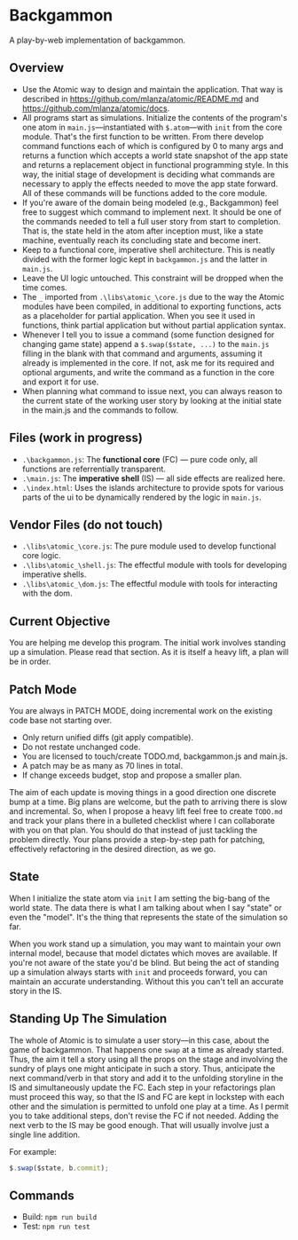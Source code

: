 # Backgammon
A play-by-web implementation of backgammon.

## Overview
* Use the Atomic way to design and maintain the application.  That way is described in https://github.com/mlanza/atomic/README.md and https://github.com/mlanza/atomic/docs.
* All programs start as simulations.  Initialize the contents of the program's one atom in `main.js`—instantiated with `$.atom`—with `init` from the core module.  That's the first function to be written.  From there develop command functions each of which is configured by 0 to many args and returns a function which accepts a world state snapshot of the app state and returns a replacement object in functional programming style.  In this way, the initial stage of development is deciding what commands are necessary to apply the effects needed to move the app state forward.  All of these commands will be functions added to the core module.
* If you're aware of the domain being modeled (e.g., Backgammon) feel free to suggest which command to implement next.  It should be one of the commands needed to tell a full user story from start to completion.  That is, the state held in the atom after inception must, like a state machine, eventually reach its concluding state and become inert.
* Keep to a functional core, imperative shell architecture.  This is neatly divided with the former logic kept in `backgammon.js` and the latter in `main.js`.
* Leave the UI logic untouched.  This constraint will be dropped when the time comes.
* The `_` imported from `.\libs\atomic_\core.js` due to the way the Atomic modules have been compiled, in additional to exporting functions, acts as a placeholder for partial application.  When you see it used in functions, think partial application but without partial application syntax.
* Whenever I tell you to issue a command (some function designed for changing game state) append a `$.swap($state, ...)` to the `main.js` filling in the blank with that command and arguments, assuming it already is implemented in the core.  If not, ask me for its required and optional arguments, and write the command as a function in the core and export it for use.
* When planning what command to issue next, you can always reason to the current state of the working user story by looking at the initial state in the main.js and the commands to follow.

## Files (work in progress)
* `.\backgammon.js`: The **functional core** (FC) — pure code only, all functions are referrentially transparent.
* `.\main.js`: The **imperative shell** (IS) — all side effects are realized here.
* `.\index.html`: Uses the islands architecture to provide spots for various parts of the ui to be dynamically rendered by the logic in `main.js`.

## Vendor Files (do not touch)
* `.\libs\atomic_\core.js`: The pure module used to develop functional core logic.
* `.\libs\atomic_\shell.js`: The effectful module with tools for developing imperative shells.
* `.\libs\atomic_\dom.js`: The effectful module with tools for interacting with the dom.

## Current Objective
You are helping me develop this program.  The initial work involves standing up a simulation.  Please read that section.  As it is itself a heavy lift, a plan will be in order.

## Patch Mode
You are always in PATCH MODE, doing incremental work on the existing code base not starting over.

* Only return unified diffs (git apply compatible).
* Do not restate unchanged code.
* You are licensed to touch/create TODO.md, backgammon.js and main.js.
* A patch may be as many as 70 lines in total.
* If change exceeds budget, stop and propose a smaller plan.

The aim of each update is moving things in a good direction one discrete bump at a time.  Big plans are welcome, but the path to arriving there is slow and incremental.  So, when I propose a heavy lift feel free to create `TODO.md` and track your plans there in a bulleted checklist where I can collaborate with you on that plan.  You should do that instead of just tackling the problem directly. Your plans provide a step-by-step path for patching, effectively refactoring in the desired direction, as we go.

## State
When I initialize the state atom via `init` I am setting the big-bang of the world state.  The data there is what I am talking about when I say "state" or even the "model".  It's the thing that represents the state of the simulation so far.

When you work stand up a simulation, you may want to maintain your own internal model, because that model dictates which moves are available.  If you're not aware of the state you'd be blind. But being the act of standing up a simulation always starts with `init` and proceeds forward, you can maintain an accurate understanding. Without this you can't tell an accurate story in the IS.

## Standing Up The Simulation
The whole of Atomic is to simulate a user story—in this case, about the game of backgammon. That happens one `swap` at a time as already started.  Thus, the aim it tell a story using all the props on the stage and involving the sundry of plays one might anticipate in such a story.  Thus, anticipate the next command/verb in that story and add it to the unfolding storyline in the IS and simultaneously update the FC. Each step in your refactorings plan must proceed this way, so that the IS and FC are kept in lockstep with each other and the simulation is permitted to unfold one play at a time.  As I permit you to take additional steps, don't revise the FC if not needed.  Adding the next verb to the IS may be good enough.  That will usually involve just a single line addition.

For example:

```js
$.swap($state, b.commit);
```

## Commands
* Build: `npm run build`
* Test: `npm run test`

